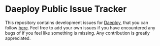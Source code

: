 # Daeploy Public Issue Tracker

This repository contains development issues for [Daeploy](http://daeploy.com/), that you can follow [here](https://github.com/vikinganalytics/daeploy-issues/projects/1). Feel free to add your own issues if you have encountered any bugs of if you feel like something is missing. Any contribution is greatly appreciated.
